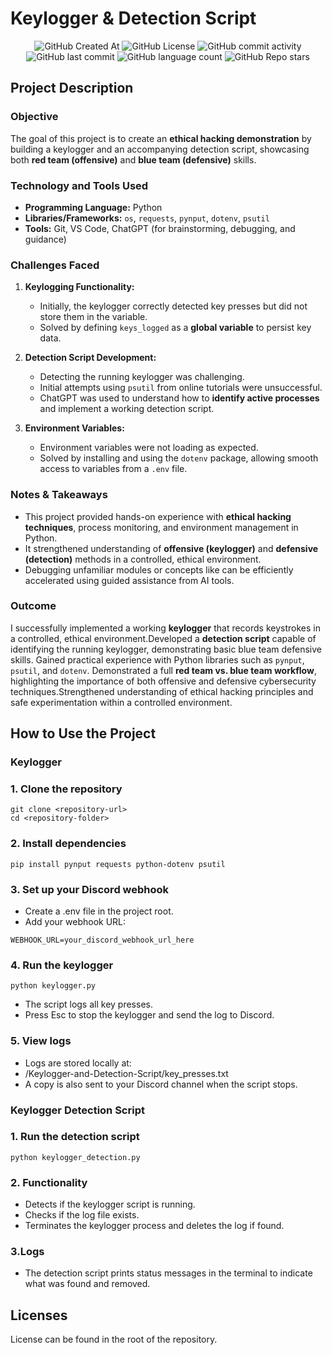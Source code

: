 # Keylogger & Detection Script

<div align="center">

<img alt="GitHub Created At" src="https://img.shields.io/github/created-at/KieranPritchard/Port-Scanner">

<img alt="GitHub License" src="https://img.shields.io/github/license/KieranPritchard/Port-Scanner">

<img alt="GitHub commit activity" src="https://img.shields.io/github/commit-activity/t/KieranPritchard/Port-Scanner">

<img alt="GitHub last commit" src="https://img.shields.io/github/last-commit/KieranPritchard/Port-Scanner">

<img alt="GitHub language count" src="https://img.shields.io/github/languages/count/KieranPritchard/Port-Scanner">

<img alt="GitHub Repo stars" src="https://img.shields.io/github/stars/KieranPritchard/Port-Scanner">

</div>

## Project Description

### Objective

The goal of this project is to create an **ethical hacking demonstration** by building a keylogger and an accompanying detection script, showcasing both **red team (offensive)** and **blue team (defensive)** skills.


### Technology and Tools Used

- **Programming Language:** Python  
- **Libraries/Frameworks:** `os`, `requests`, `pynput`, `dotenv`, `psutil`  
- **Tools:** Git, VS Code, ChatGPT (for brainstorming, debugging, and guidance)  

### Challenges Faced

1. **Keylogging Functionality:**  
   - Initially, the keylogger correctly detected key presses but did not store them in the variable.  
   - Solved by defining `keys_logged` as a **global variable** to persist key data.

2. **Detection Script Development:**  
   - Detecting the running keylogger was challenging.  
   - Initial attempts using `psutil` from online tutorials were unsuccessful.  
   - ChatGPT was used to understand how to **identify active processes** and implement a working detection script.

3. **Environment Variables:**  
   - Environment variables were not loading as expected.  
   - Solved by installing and using the `dotenv` package, allowing smooth access to variables from a `.env` file.  

### Notes & Takeaways

- This project provided hands-on experience with **ethical hacking techniques**, process monitoring, and environment management in Python.  
- It strengthened understanding of **offensive (keylogger)** and **defensive (detection)** methods in a controlled, ethical environment.  
- Debugging unfamiliar modules or concepts like can be efficiently accelerated using guided assistance from AI tools.

### Outcome

I successfully implemented a working **keylogger** that records keystrokes in a controlled, ethical environment.Developed a **detection script** capable of identifying the running keylogger, demonstrating basic blue team defensive skills. Gained practical experience with Python libraries such as `pynput`, `psutil`, and `dotenv`. Demonstrated a full **red team vs. blue team workflow**, highlighting the importance of both offensive and defensive cybersecurity techniques.Strengthened understanding of ethical hacking principles and safe experimentation within a controlled environment.  

## How to Use the Project

### Keylogger

### 1. Clone the repository

```
git clone <repository-url>
cd <repository-folder>
```
### 2. Install dependencies

```
pip install pynput requests python-dotenv psutil
```
### 3. Set up your Discord webhook

* Create a .env file in the project root.
* Add your webhook URL:
```
WEBHOOK_URL=your_discord_webhook_url_here
```

### 4. Run the keylogger
```
python keylogger.py
```
* The script logs all key presses.
* Press Esc to stop the keylogger and send the log to Discord.

### 5. View logs
* Logs are stored locally at:
* /Keylogger-and-Detection-Script/key_presses.txt
* A copy is also sent to your Discord channel when the script stops.

### Keylogger Detection Script

### 1. Run the detection script
```
python keylogger_detection.py
```

### 2. Functionality
* Detects if the keylogger script is running.
* Checks if the log file exists.
* Terminates the keylogger process and deletes the log if found.

### 3.Logs

* The detection script prints status messages in the terminal to indicate what was found and removed.

## Licenses
License can be found in the root of the repository.